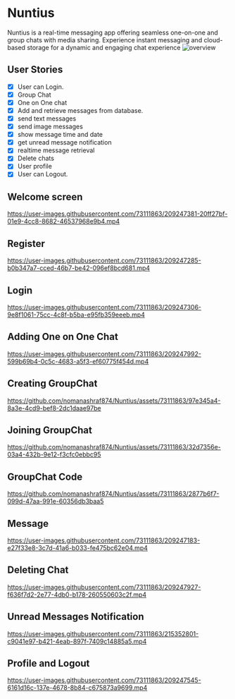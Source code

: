 # Nuntius
Nuntius is a real-time messaging app offering seamless one-on-one and group chats with media sharing. Experience
instant messaging and cloud-based storage for a dynamic and engaging chat experience
![overview](https://github.com/nomanashraf874/Nuntius/assets/73111863/f06af877-72b2-4d8a-95bc-390b00c7d6ef)

## User Stories
- [x] User can Login.
- [x] Group Chat
- [x] One on One chat
- [x] Add and retrieve messages from database.
- [x] send text messages
- [x] send image messages
- [x] show message time and date
- [x] get unread message notification
- [x] realtime message retrieval
- [x] Delete chats
- [x] User profile
- [x] User can Logout.

## Welcome screen
https://user-images.githubusercontent.com/73111863/209247381-20ff27bf-01e9-4cc8-8682-46537968e9b4.mp4

## Register
https://user-images.githubusercontent.com/73111863/209247285-b0b347a7-cced-46b7-be42-096ef8bcd681.mp4

## Login
https://user-images.githubusercontent.com/73111863/209247306-9e8f1061-75cc-4c8f-b5ba-e95fb359eeeb.mp4

## Adding One on One Chat
https://user-images.githubusercontent.com/73111863/209247992-599b69b4-0c5c-4683-a5f3-ef60775f454d.mp4

## Creating GroupChat
https://github.com/nomanashraf874/Nuntius/assets/73111863/97e345a4-8a3e-4cd9-bef8-2dc1daae97be

## Joining GroupChat
https://github.com/nomanashraf874/Nuntius/assets/73111863/32d7356e-03a4-432b-9e12-f3cfc0ebbc95

## GroupChat Code
https://github.com/nomanashraf874/Nuntius/assets/73111863/2877b6f7-099d-47aa-991e-60356db3baa5

## Message
https://user-images.githubusercontent.com/73111863/209247183-e27f33e8-3c7d-41a6-b033-fe475bc62e04.mp4

## Deleting Chat
https://user-images.githubusercontent.com/73111863/209247927-f636f7d2-2e77-4db0-b178-260550603c2f.mp4

## Unread Messages Notification
https://user-images.githubusercontent.com/73111863/215352801-c9041e97-b421-4eab-897f-7409c14885a5.mp4

## Profile and Logout
https://user-images.githubusercontent.com/73111863/209247545-6161d16c-137e-4678-8b84-c675873a9699.mp4


